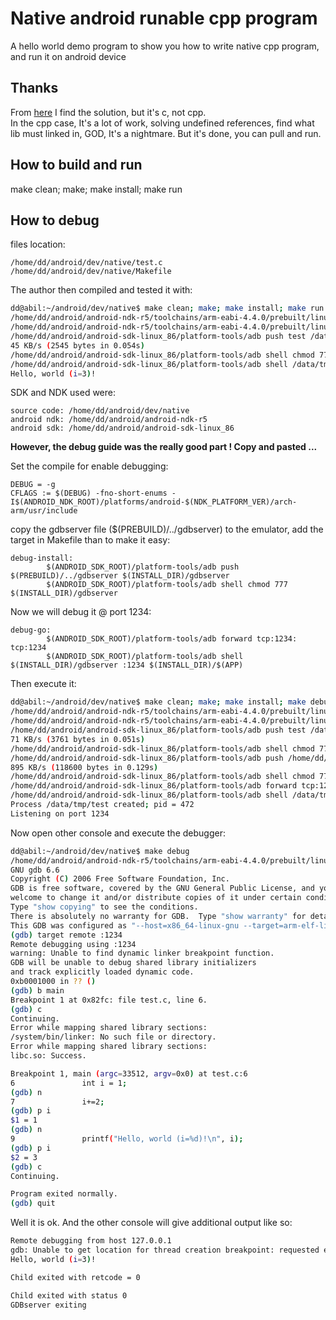 # Native android runable cpp program
A hello world demo program to show you how to write native cpp program, and run it on android device
## Thanks
  From [here](http://stackoverflow.com/questions/9460251/how-do-i-build-a-native-command-line-executable-to-run-on-android) I find the solution, but it's c, not cpp.  
  In the cpp case, It's a lot of work, solving undefined references, find what lib must linked in, GOD, It's a nightmare. But it's done, you can pull and run.
## How to build and run
  make clean; make; make install; make run
  
## How to debug 

files location:
```
/home/dd/android/dev/native/test.c
/home/dd/android/dev/native/Makefile
```
The author then compiled and tested it with:
```bash
dd@abil:~/android/dev/native$ make clean; make; make install; make run
/home/dd/android/android-ndk-r5/toolchains/arm-eabi-4.4.0/prebuilt/linux-x86/bin//arm-eabi-gcc -c  -fno-short-enums -I/home/dd/android/android-ndk-r5/platforms/android-9/arch-arm/usr/include test.c -o test.o 
/home/dd/android/android-ndk-r5/toolchains/arm-eabi-4.4.0/prebuilt/linux-x86/bin//arm-eabi-g++ -Wl,--entry=main,-dynamic-linker=/system/bin/linker,-rpath-link=/home/dd/android/android-ndk-r5/platforms/android-9/arch-arm/usr/lib -L/home/dd/android/android-ndk-r5/platforms/android-9/arch-arm/usr/lib -nostdlib -lc -o test test.o
/home/dd/android/android-sdk-linux_86/platform-tools/adb push test /data/tmp/test 
45 KB/s (2545 bytes in 0.054s)
/home/dd/android/android-sdk-linux_86/platform-tools/adb shell chmod 777 /data/tmp/test
/home/dd/android/android-sdk-linux_86/platform-tools/adb shell /data/tmp/test
Hello, world (i=3)!
```
SDK and NDK used were:
```
source code: /home/dd/android/dev/native
android ndk: /home/dd/android/android-ndk-r5
android sdk: /home/dd/android/android-sdk-linux_86
```
**However, the debug guide was the really good part ! Copy and pasted ...**

Set the compile for enable debugging:
```
DEBUG = -g
CFLAGS := $(DEBUG) -fno-short-enums -I$(ANDROID_NDK_ROOT)/platforms/android-$(NDK_PLATFORM_VER)/arch-arm/usr/include
```
copy the gdbserver file ($(PREBUILD)/../gdbserver) to the emulator, add the target in Makefile than to make it easy:
```
debug-install:
        $(ANDROID_SDK_ROOT)/platform-tools/adb push $(PREBUILD)/../gdbserver $(INSTALL_DIR)/gdbserver
        $(ANDROID_SDK_ROOT)/platform-tools/adb shell chmod 777 $(INSTALL_DIR)/gdbserver
```
Now we will debug it @ port 1234:
```
debug-go:
        $(ANDROID_SDK_ROOT)/platform-tools/adb forward tcp:1234: tcp:1234
        $(ANDROID_SDK_ROOT)/platform-tools/adb shell $(INSTALL_DIR)/gdbserver :1234 $(INSTALL_DIR)/$(APP)
```
Then execute it:
```bash
dd@abil:~/android/dev/native$ make clean; make; make install; make debug-install; make debug-go
/home/dd/android/android-ndk-r5/toolchains/arm-eabi-4.4.0/prebuilt/linux-x86/bin//arm-eabi-gcc -c  -g -fno-short-enums -I/home/dd/android/android-ndk-r5/platforms/android-9/arch-arm/usr/include test.c -o test.o 
/home/dd/android/android-ndk-r5/toolchains/arm-eabi-4.4.0/prebuilt/linux-x86/bin//arm-eabi-g++ -Wl,--entry=main,-dynamic-linker=/system/bin/linker,-rpath-link=/home/dd/android/android-ndk-r5/platforms/android-9/arch-arm/usr/lib -L/home/dd/android/android-ndk-r5/platforms/android-9/arch-arm/usr/lib -nostdlib -lc -o test test.o
/home/dd/android/android-sdk-linux_86/platform-tools/adb push test /data/tmp/test 
71 KB/s (3761 bytes in 0.051s)
/home/dd/android/android-sdk-linux_86/platform-tools/adb shell chmod 777 /data/tmp/test
/home/dd/android/android-sdk-linux_86/platform-tools/adb push /home/dd/android/android-ndk-r5/toolchains/arm-eabi-4.4.0/prebuilt/linux-x86/../gdbserver /data/tmp/gdbserver
895 KB/s (118600 bytes in 0.129s)
/home/dd/android/android-sdk-linux_86/platform-tools/adb shell chmod 777 /data/tmp/gdbserver
/home/dd/android/android-sdk-linux_86/platform-tools/adb forward tcp:1234: tcp:1234
/home/dd/android/android-sdk-linux_86/platform-tools/adb shell /data/tmp/gdbserver :1234 /data/tmp/test
Process /data/tmp/test created; pid = 472
Listening on port 1234
```
Now open other console and execute the debugger:
```bash
dd@abil:~/android/dev/native$ make debug
/home/dd/android/android-ndk-r5/toolchains/arm-eabi-4.4.0/prebuilt/linux-x86/bin//arm-eabi-gdb test
GNU gdb 6.6
Copyright (C) 2006 Free Software Foundation, Inc.
GDB is free software, covered by the GNU General Public License, and you are
welcome to change it and/or distribute copies of it under certain conditions.
Type "show copying" to see the conditions.
There is absolutely no warranty for GDB.  Type "show warranty" for details.
This GDB was configured as "--host=x86_64-linux-gnu --target=arm-elf-linux"...
(gdb) target remote :1234
Remote debugging using :1234
warning: Unable to find dynamic linker breakpoint function.
GDB will be unable to debug shared library initializers
and track explicitly loaded dynamic code.
0xb0001000 in ?? ()
(gdb) b main
Breakpoint 1 at 0x82fc: file test.c, line 6.
(gdb) c
Continuing.
Error while mapping shared library sections:
/system/bin/linker: No such file or directory.
Error while mapping shared library sections:
libc.so: Success.

Breakpoint 1, main (argc=33512, argv=0x0) at test.c:6
6               int i = 1;
(gdb) n
7               i+=2;
(gdb) p i
$1 = 1
(gdb) n
9               printf("Hello, world (i=%d)!\n", i);
(gdb) p i
$2 = 3
(gdb) c
Continuing.

Program exited normally.
(gdb) quit
```
Well it is ok. And the other console will give additional output like so:
```bash
Remote debugging from host 127.0.0.1
gdb: Unable to get location for thread creation breakpoint: requested event is not supported
Hello, world (i=3)!

Child exited with retcode = 0 

Child exited with status 0
GDBserver exiting
```
